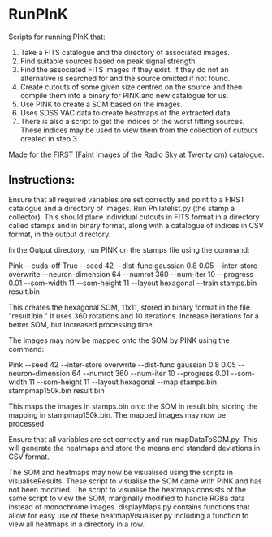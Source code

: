 # RunPInK
Scripts for running PInK that:

1. Take a FITS catalogue and the directory of associated images.
2. Find suitable sources based on peak signal strength
3. Find the associated FITS images if they exist. If they do not an alternative is searched for and the source omitted if not found.
4. Create cutouts of some given size centred on the source and then compile them into a binary for PINK and new catalogue for us.
5. Use PINK to create a SOM based on the images.
6. Uses SDSS VAC data to create heatmaps of the extracted data.
7. There is also a script to get the indices of the worst fitting sources. These indices may be used to view them from the collection of cutouts created in step 3.

Made for the FIRST (Faint Images of the Radio Sky at Twenty cm) catalogue.

Instructions:
-------------
Ensure that all required variables are set correctly and point to a FIRST catalogue and a directory of images.
Run Philatelist.py (the stamp a collector). This should place individual cutouts in FITS format in a directory called stamps and in binary format, along with a catalogue of indices in CSV format, in the output directory.

In the Output directory, run PINK on the stamps file using the command:

  Pink --cuda-off True --seed 42 --dist-func gaussian 0.8 0.05 --inter-store overwrite --neuron-dimension 64 --numrot 360 --num-iter 10 --progress 0.01 --som-width 11 --som-height 11 --layout hexagonal --train stamps.bin result.bin

This creates the hexagonal SOM, 11x11, stored in binary format in the file "result.bin." It uses 360 rotations and 10 iterations. Increase iterations for a better SOM, but increased processing time.

The images may now be mapped onto the SOM by PINK using the command:

  Pink --seed 42 --inter-store overwrite --dist-func gaussian 0.8 0.05 --neuron-dimension 64 --numrot 360 --num-iter 10 --progress 0.01 --som-width 11 --som-height 11 --layout hexagonal --map stamps.bin stampmap150k.bin result.bin 

This maps the images in stamps.bin onto the SOM in result.bin, storing the mapping in stampmap150k.bin.
The mapped images may now be processed.

Ensure that all variables are set correctly and run mapDataToSOM.py. This will generate the heatmaps and store the means and standard deviations in CSV format.

The SOM and heatmaps may now be visualised using the scripts in visualiseResults. These script to visualise the SOM came with PINK and has not been modified. The script to visualise the heatmaps consists of the same script to view the SOM, marginally modified to handle RGBa data instead of monochrome images. displayMaps.py contains functions that allow for easy use of these heatmapVisualiser.py including a function to view all heatmaps in a directory in a row.

